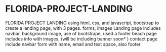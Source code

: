 # FLORIDA-PROJECT-LANDING
FLORIDA PROJECT LANDING
using html, css, and javascript, bootstrap to create a landing page, with 3 pages. 
forms, images
Landing page includes navbar, background image, use of bootstrape, used a footer
beach page includes info with images, (will be including banner soon* )
contact page include  navbar form with name, email and text space, also footer
